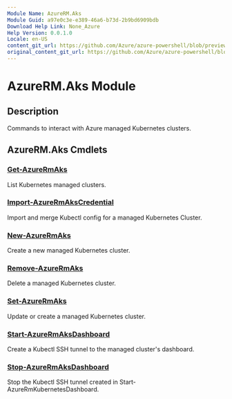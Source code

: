 ```yaml
---
Module Name: AzureRM.Aks
Module Guid: a97e0c3e-e389-46a6-b73d-2b9bd6909bdb
Download Help Link: None_Azure
Help Version: 0.0.1.0
Locale: en-US
content_git_url: https://github.com/Azure/azure-powershell/blob/preview/src/ResourceManager/Aks/Commands.Aks/help/AzureRM.Aks.md
original_content_git_url: https://github.com/Azure/azure-powershell/blob/preview/src/ResourceManager/Aks/Commands.Aks/help/AzureRM.Aks.md
---
```


# AzureRM.Aks Module
## Description
Commands to interact with Azure managed Kubernetes clusters.

## AzureRM.Aks Cmdlets
### [Get-AzureRmAks](Get-AzureRmAks.md)
List Kubernetes managed clusters.

### [Import-AzureRmAksCredential](Import-AzureRmAksCredential.md)
Import and merge Kubectl config for a managed Kubernetes Cluster.

### [New-AzureRmAks](New-AzureRmAks.md)
Create a new managed Kubernetes cluster.

### [Remove-AzureRmAks](Remove-AzureRmAks.md)
Delete a managed Kubernetes cluster.

### [Set-AzureRmAks](Set-AzureRmAks.md)
Update or create a managed Kubernetes cluster.

### [Start-AzureRmAksDashboard](Start-AzureRmAksDashboard.md)
Create a Kubectl SSH tunnel to the managed cluster's dashboard.

### [Stop-AzureRmAksDashboard](Stop-AzureRmAksDashboard.md)
Stop the Kubectl SSH tunnel created in Start-AzureRmKubernetesDashboard.
